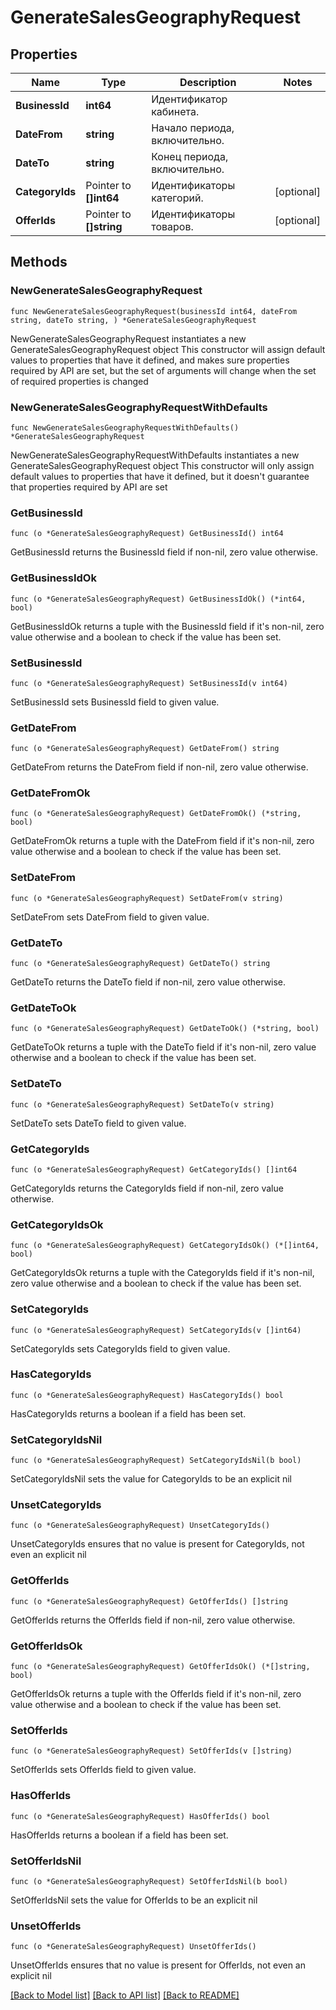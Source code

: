 # GenerateSalesGeographyRequest

## Properties

Name | Type | Description | Notes
------------ | ------------- | ------------- | -------------
**BusinessId** | **int64** | Идентификатор кабинета. | 
**DateFrom** | **string** | Начало периода, включительно. | 
**DateTo** | **string** | Конец периода, включительно. | 
**CategoryIds** | Pointer to **[]int64** | Идентификаторы категорий. | [optional] 
**OfferIds** | Pointer to **[]string** | Идентификаторы товаров. | [optional] 

## Methods

### NewGenerateSalesGeographyRequest

`func NewGenerateSalesGeographyRequest(businessId int64, dateFrom string, dateTo string, ) *GenerateSalesGeographyRequest`

NewGenerateSalesGeographyRequest instantiates a new GenerateSalesGeographyRequest object
This constructor will assign default values to properties that have it defined,
and makes sure properties required by API are set, but the set of arguments
will change when the set of required properties is changed

### NewGenerateSalesGeographyRequestWithDefaults

`func NewGenerateSalesGeographyRequestWithDefaults() *GenerateSalesGeographyRequest`

NewGenerateSalesGeographyRequestWithDefaults instantiates a new GenerateSalesGeographyRequest object
This constructor will only assign default values to properties that have it defined,
but it doesn't guarantee that properties required by API are set

### GetBusinessId

`func (o *GenerateSalesGeographyRequest) GetBusinessId() int64`

GetBusinessId returns the BusinessId field if non-nil, zero value otherwise.

### GetBusinessIdOk

`func (o *GenerateSalesGeographyRequest) GetBusinessIdOk() (*int64, bool)`

GetBusinessIdOk returns a tuple with the BusinessId field if it's non-nil, zero value otherwise
and a boolean to check if the value has been set.

### SetBusinessId

`func (o *GenerateSalesGeographyRequest) SetBusinessId(v int64)`

SetBusinessId sets BusinessId field to given value.


### GetDateFrom

`func (o *GenerateSalesGeographyRequest) GetDateFrom() string`

GetDateFrom returns the DateFrom field if non-nil, zero value otherwise.

### GetDateFromOk

`func (o *GenerateSalesGeographyRequest) GetDateFromOk() (*string, bool)`

GetDateFromOk returns a tuple with the DateFrom field if it's non-nil, zero value otherwise
and a boolean to check if the value has been set.

### SetDateFrom

`func (o *GenerateSalesGeographyRequest) SetDateFrom(v string)`

SetDateFrom sets DateFrom field to given value.


### GetDateTo

`func (o *GenerateSalesGeographyRequest) GetDateTo() string`

GetDateTo returns the DateTo field if non-nil, zero value otherwise.

### GetDateToOk

`func (o *GenerateSalesGeographyRequest) GetDateToOk() (*string, bool)`

GetDateToOk returns a tuple with the DateTo field if it's non-nil, zero value otherwise
and a boolean to check if the value has been set.

### SetDateTo

`func (o *GenerateSalesGeographyRequest) SetDateTo(v string)`

SetDateTo sets DateTo field to given value.


### GetCategoryIds

`func (o *GenerateSalesGeographyRequest) GetCategoryIds() []int64`

GetCategoryIds returns the CategoryIds field if non-nil, zero value otherwise.

### GetCategoryIdsOk

`func (o *GenerateSalesGeographyRequest) GetCategoryIdsOk() (*[]int64, bool)`

GetCategoryIdsOk returns a tuple with the CategoryIds field if it's non-nil, zero value otherwise
and a boolean to check if the value has been set.

### SetCategoryIds

`func (o *GenerateSalesGeographyRequest) SetCategoryIds(v []int64)`

SetCategoryIds sets CategoryIds field to given value.

### HasCategoryIds

`func (o *GenerateSalesGeographyRequest) HasCategoryIds() bool`

HasCategoryIds returns a boolean if a field has been set.

### SetCategoryIdsNil

`func (o *GenerateSalesGeographyRequest) SetCategoryIdsNil(b bool)`

 SetCategoryIdsNil sets the value for CategoryIds to be an explicit nil

### UnsetCategoryIds
`func (o *GenerateSalesGeographyRequest) UnsetCategoryIds()`

UnsetCategoryIds ensures that no value is present for CategoryIds, not even an explicit nil
### GetOfferIds

`func (o *GenerateSalesGeographyRequest) GetOfferIds() []string`

GetOfferIds returns the OfferIds field if non-nil, zero value otherwise.

### GetOfferIdsOk

`func (o *GenerateSalesGeographyRequest) GetOfferIdsOk() (*[]string, bool)`

GetOfferIdsOk returns a tuple with the OfferIds field if it's non-nil, zero value otherwise
and a boolean to check if the value has been set.

### SetOfferIds

`func (o *GenerateSalesGeographyRequest) SetOfferIds(v []string)`

SetOfferIds sets OfferIds field to given value.

### HasOfferIds

`func (o *GenerateSalesGeographyRequest) HasOfferIds() bool`

HasOfferIds returns a boolean if a field has been set.

### SetOfferIdsNil

`func (o *GenerateSalesGeographyRequest) SetOfferIdsNil(b bool)`

 SetOfferIdsNil sets the value for OfferIds to be an explicit nil

### UnsetOfferIds
`func (o *GenerateSalesGeographyRequest) UnsetOfferIds()`

UnsetOfferIds ensures that no value is present for OfferIds, not even an explicit nil

[[Back to Model list]](../README.md#documentation-for-models) [[Back to API list]](../README.md#documentation-for-api-endpoints) [[Back to README]](../README.md)


